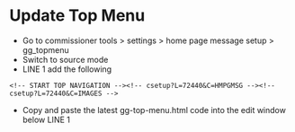 # Update Top Menu

- Go to commissioner tools > settings > home page message setup > gg_topmenu
- Switch to source mode
- LINE 1 add the following
```
<!-- START TOP NAVIGATION --><!-- csetup?L=72440&C=HMPGMSG --><!-- csetup?L=72440&C=IMAGES -->
```
- Copy and paste the latest gg-top-menu.html code into the edit window below LINE 1